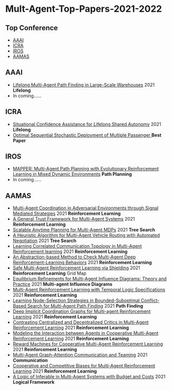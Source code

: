 # Mult-Agent-Top-Papers-2021-2022

## Top Conference
* [AAAI](https://github.com/Huafeng-XU/Mult-Agent-Top-Papers-2021-2022#aaai)
* [ICRA](https://github.com/Huafeng-XU/Mult-Agent-Top-Papers-2021-2022#icra)
* [IROS](https://github.com/Huafeng-XU/Mult-Agent-Top-Papers-2021-2022#iros)
* [AAMAS](https://github.com/Huafeng-XU/Mult-Agent-Top-Papers-2021-2022#aamas)

## AAAI
* [Lifelong Multi-Agent Path Finding in Large-Scale Warehouses](https://www.aaai.org/AAAI21Papers/AAAI-563.LiJ.pdf) 2021 **Lifelong**
* In coming......

## ICRA
* [Situational Confidence Assistance for Lifelong Shared Autonomy](https://arxiv.org/pdf/2104.06556.pdf) 2021 **Lifelong**
* [Optimal Sequential Stochastic Deployment of Multiple Passenger ](http://research.engr.oregonstate.edu/rdml/sites/research.engr.oregonstate.edu.rdml/files/icra21_home_papercept_ras.papercept.net_www_conferences_conferences_icra21_submissions_0513_fi.pdf) **Best Paper**

## IROS
* [MAPPER: Multi-Agent Path Planning with Evolutionary Reinforcement Learning in Mixed Dynamic Environments](https://arxiv.org/pdf/2007.15724.pdf) **Path Planning**
* In coming......

## AAMAS
* [Multi-Agent Coordination in Adversarial Environments through Signal Mediated Strategies](https://www.ifaamas.org/Proceedings/aamas2021/pdfs/p269.pdf) 2021 **Reinforcement Learning**
* [A General Trust Framework for Multi-Agent Systems](https://www.ifaamas.org/Proceedings/aamas2021/pdfs/p332.pdf) 2021 **Reinforcement Learning**
* [Scalable Anytime Planning for Multi-Agent MDPs](https://www.ifaamas.org/Proceedings/aamas2021/pdfs/p341.pdf) 2021 **Tree Search**
* [A Heuristic Algorithm for Multi-Agent Vehicle Routing with Automated Negotiation](https://www.ifaamas.org/Proceedings/aamas2021/pdfs/p404.pdf) 2021 **Tree Search**
* [Learning Correlated Communication Topology in Multi-Agent Reinforcement learning](https://www.ifaamas.org/Proceedings/aamas2021/pdfs/p456.pdf) 2021 **Reinforcement Learning**
* [An Abstraction-based Method to Check Multi-Agent Deep Reinforcement-Learning Behaviors](https://www.ifaamas.org/Proceedings/aamas2021/pdfs/p474.pdf) 2021 **Reinforcement Learning**
* [Safe Multi-Agent Reinforcement Learning via Shielding](https://www.ifaamas.org/Proceedings/aamas2021/pdfs/p483.pdf) 2021 **Reinforcement Learning** Grid Map
* [Equilibrium Refinements for Multi-Agent Influence Diagrams: Theory and Practice](https://www.ifaamas.org/Proceedings/aamas2021/pdfs/p574.pdf) 2021 **Multi-agent Influence Diagrams**
* [Multi-Agent Reinforcement Learning with Temporal Logic Specifications](https://www.ifaamas.org/Proceedings/aamas2021/pdfs/p583.pdf) 2021 **Reinforcement Learning**
* [Learning Node-Selection Strategies in Bounded-Suboptimal Conflict-Based Search for Multi-Agent Path Finding](https://www.ifaamas.org/Proceedings/aamas2021/pdfs/p611.pdf) 2021 **Path Finding**
* [Deep Implicit Coordination Graphs for Multi-agent Reinforcement Learning](https://www.ifaamas.org/Proceedings/aamas2021/pdfs/p764.pdf) 2021 **Reinforcement Learning**
* [Contrasting Centralized and Decentralized Critics in Multi-Agent Reinforcement Learning](https://www.ifaamas.org/Proceedings/aamas2021/pdfs/p844.pdf) 2021 **Reinforcement Learning**
* [Modeling the Interaction between Agents in Cooperative Multi-Agent Reinforcement Learning](https://www.ifaamas.org/Proceedings/aamas2021/pdfs/p853.pdf) 2021 **Reinforcement Learning**
* [Reward Machines for Cooperative Multi-Agent Reinforcement Learning](https://www.ifaamas.org/Proceedings/aamas2021/pdfs/p934.pdf) 2021 **Reinforcement Learning**
* [Multi-Agent Graph-Attention Communication and Teaming](https://www.ifaamas.org/Proceedings/aamas2021/pdfs/p964.pdf) 2021 **Communication**
* [Cooperative and Competitive Biases for Multi-Agent Reinforcement Learning](https://www.ifaamas.org/Proceedings/aamas2021/pdfs/p1091.pdf) 2021 **Reinforcement Learning**
* [A Logic of Inferable in Multi-Agent Systems with Budget and Costs](https://www.ifaamas.org/Proceedings/aamas2021/pdfs/p1483.pdf) 2021 **Logical Framework**

